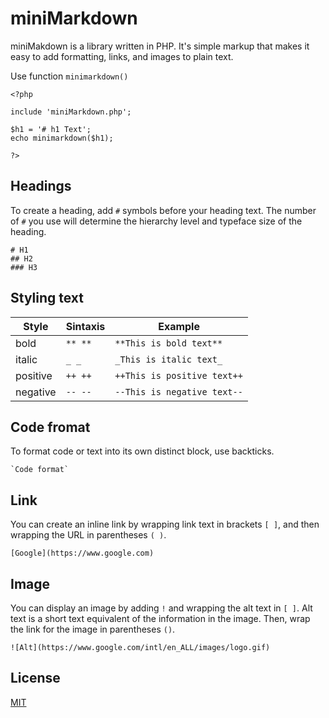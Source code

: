 # miniMarkdown

miniMakdown is a library written in PHP. It's simple markup that makes it easy to add formatting, links, and images to plain text. 

Use function `minimarkdown()`

```
<?php

include 'miniMarkdown.php';

$h1 = '# h1 Text';
echo minimarkdown($h1);

?>
```

## Headings

To create a heading, add `#` symbols before your heading text. The number of `#` you use will determine the hierarchy level and typeface size of the heading.

```
# H1
## H2
### H3
```
## Styling text

| Style    | Sintaxis  | Example                       |
|----------|-----------|-------------------------------|
| bold     | `** **`   | `**This is bold text**`       |
| italic   | `_ _`     | `_This is italic text_`       |
| positive | `++ ++`   | `++This is positive text++`   |
| negative | `-- --`   | `--This is negative text--`   |

## Code fromat

To format code or text into its own distinct block, use backticks.

```
`Code format`
```


## Link

You can create an inline link by wrapping link text in brackets `[ ]`, and then wrapping the URL in parentheses `( )`.

```
[Google](https://www.google.com)
```

## Image

You can display an image by adding `!` and wrapping the alt text in `[ ]`. Alt text is a short text equivalent of the information in the image. Then, wrap the link for the image in parentheses `()`.

```
![Alt](https://www.google.com/intl/en_ALL/images/logo.gif)
```

## License

[MIT](https://github.com/stndc/miniMarkdown/blob/main/LICENSE.md)
